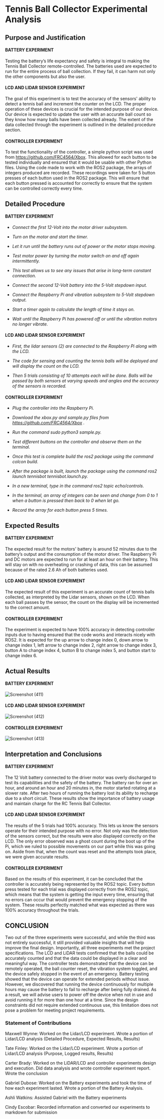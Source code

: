 # Tennis Ball Collector Experimental Analysis 

## Purpose and Justification

#### BATTERY EXPERIMENT
Testing the battery’s life expectancy and safety is integral to making the Tennis Ball Collector 
remote-controlled. The batteries used are expected to run for the entire process of ball collection. 
If they fail, it can harm not only the other components but also the user. 

#### LCD AND LIDAR SENSOR EXPERIMENT 
The goal of this experiment is to test the accuracy of the sensors' ability to detect a tennis ball and increment 
the counter on the LCD. The proper operation of these devices is crucial for the intended purpose 
of our device. Our device is expected to update the user with an accurate ball count so they know how many 
balls have been collected already. The extent of the data collected through the experiment is outlined in 
the detailed procedure section. 

#### CONTROLLER EXPERIMENT 
To test the functionality of the controller, a simple python script was used from 
https://github.com/FRC4564/Xbox. This allowed for each button to be tested individually and ensured that 
it would be usable with other Python files. Using the code made to work with the ROS2 package, the arrays of 
integers produced are recorded. These recordings were taken for 5 button presses of each button used in the 
ROS2 package. This will ensure that each button pressed is accounted for correctly to ensure that the 
system can be controlled correctly every time. 

## Detailed Procedure 

#### BATTERY EXPERIMENT 
- *Connect the first 12-Volt into the motor driver subsystem.*

- *Turn on the motor and start the timer.*

- *Let it run until the battery runs out of power or the motor stops moving.*

- *Test motor power by turning the motor switch on and off again intermittently.* 

- *This test allows us to see any issues that arise in long-term constant connection.* 

- *Connect the second 12-Volt battery into the 5-Volt stepdown input.*

- *Connect the Raspberry Pi and vibration subsystem to 5-Volt stepdown output.*

- *Start a timer again to calculate the length of time it stays on.*

- *Wait until the Raspberry Pi has powered off or until the vibration motors no longer vibrate.*


#### LCD AND LIDAR SENSOR  EXPERIMENT 

- *First, the lidar sensors (2) are connected to the Raspberry Pi along with the LCD.* 

- *The code for sensing and counting the tennis balls will be deployed and will display the count on the LCD.*

- *Then 5 trials consisting of 10 attempts each will be done. Balls will be passed by both sensors at varying speeds and angles and the accuracy of the sensors is recorded.* 


#### CONTROLLER EXPERIMENT 
- *Plug the controller into the Raspberry Pi.*

- *Download the xbox.py and sample.py files from https://github.com/FRC4564/Xbox .*

- *Run the command sudo python3 sample.py.* 

- *Test different buttons on the controller and observe them on the terminal.*

- *Once this test is complete build the ros2 package using the command colcon build.* 

- *After the package is built, launch the package using the command ros2 launch tennisbot tennisbot.launch.py.*

- *In a new terminal, type in the command ros2 topic echo/controls.*

- *In the terminal, an array of integers can be seen and change from 0 to 1 when a button is pressed then back to 0 when let go.*

- *Record the array for each button press 5 times.* 

## Expected Results
#### BATTERY EXPERIMENT 
The expected result for the motors' battery is around 52 minutes due to the battery’s output and the consumption of the motor driver. The Raspberry Pi and DC motors are expected to run for at least an hour on their battery. This will stay on with no overheating or crashing of data, this can be assumed because of the rated 2.6 Ah of both batteries used. 

#### LCD AND LIDAR SENSOR EXPERIMENT 
The expected result of this experiment is an accurate count of tennis balls collected, as interpreted by the Lidar sensors, shown on the LCD. When each ball passes by the sensor, the count on the display will be incremented to the correct amount. 

#### CONTROLLER EXPERIMENT 
The experiment is expected to have 100% accuracy in detecting controller inputs due to having ensured that the code works and interacts nicely with ROS2. It is expected for the up arrow to change index 0, down arrow to change index 1, left arrow to change index 2, right arrow to change index 3, button A to change index 4, button B to change index 5, and button start to change index 6. 

## Actual Results

#### BATTERY EXPERIMENT 
![Screenshot (411)](https://github.com/user-attachments/assets/13956ba8-6a0c-4bfe-8f99-9f64f7b68b56)

#### LCD AND LIDAR SENSOR EXPERIMENT 
![Screenshot (412)](https://github.com/user-attachments/assets/403f0627-8332-40b8-a6a5-af0f3b84ad3f)

#### CONTROLLER EXPERIMENT 
![Screenshot (413)](https://github.com/user-attachments/assets/5b6a0667-5aaf-4fa2-a1cb-44ed17a86053)

## Interpretation and Conclusions

#### BATTERY EXPERIMENT 
The 12 Volt battery connected to the driver motor was overly discharged to test its capabilities and the safety of the battery. The battery ran for over an hour, and around an hour and 20 minutes in, the motor started rotating at a slower rate. After two hours of running the battery lost its ability to recharge due to a short circuit. These results show the importance of battery usage and maintain charge for the RC Tennis Ball Collector. 

#### LCD AND LIDAR SENSOR EXPERIMENT
The results of the 5 trials had 100% accuracy. This lets us know the sensors operate for their intended purpose with no error. Not only was the detection of the sensors correct, but the results were also displayed correctly on the LCD. The only error observed was a ghost count during the boot up of the Pi, which we ruled to possible movements on our part while this was going on. Aside from that, when the count was reset and the attempts took place, we were given accurate results. 

#### CONTROLLER EXPERIMENT 
Based on the results of this experiment, it can be concluded that the controller is accurately being represented by the ROS2 topic. Every button press tested for each trial was displayed correctly from the ROS2 topic, which means that the system is getting the input every time, ensuring that no errors can occur that would prevent the emergency stopping of the system. These results perfectly matched what was expected as there was 100% accuracy throughout the trials.

## CONCLUSION  
Two out of the three experiments were successful, and while the third was not entirely successful, it still provided valuable insights that will help improve the final design. Importantly, all three experiments met the project specifications. The LCD and LiDAR tests confirmed that the balls could be accurately counted and that the data could be displayed in a clear and meaningful way. The controller tests demonstrated that the device can be remotely operated, the ball counter reset, the vibration system toggled, and the device safely stopped in the event of an emergency. Battery testing showed that the device can operate for extended periods without issue. However, we discovered that running the device continuously for multiple hours may cause the battery to fail to recharge after being fully drained. As a result, we will advise users to power off the device when not in use and avoid running it for more than one hour at a time. Since the design constraints did not require extended continuous use, this limitation does not pose a problem for meeting project requirements.


### Statement of Contributions 
Maxwell Wynne: Worked on the Lidar/LCD experiment. Wrote a portion of Lidar/LCD analysis (Detailed Procedure, Expected Results, Results) 

Tate Finley: Worked on the Lidar/LCD experiment. Wrote a portion of Lidar/LCD analysis (Purpose, Logged results, Results) 

Carter Brady: Worked on the LiDAR/LCD and controller experiments design and execution. Did data analysis and wrote controller experiment report. Wrote the conclusion 

Gabriel Dubose: Worked on the Battery experiments and took the time of how each experiment lasted. Wrote a portion of the Battery Analysis. 

Ashli Watkins: Assisted Gabriel with the Battery experiments 

Cindy Escobar: Recorded information and converted our experiments to markdown for submission 


